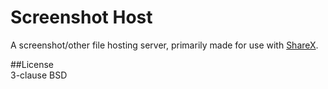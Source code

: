 # Screenshot Host
A screenshot/other file hosting server, primarily made for use with [ShareX](https://github.com/ShareX/ShareX).  
  
##License  
3-clause BSD